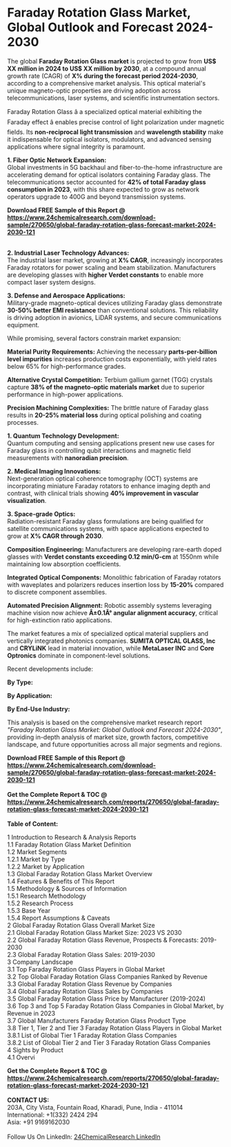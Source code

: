 <h1>Faraday Rotation Glass Market, Global Outlook and Forecast 2024-2030</h1><p>The global <strong>Faraday Rotation Glass market</strong> is projected to grow from <strong>US$ XX million in 2024 to US$ XX million by 2030</strong>, at a compound annual growth rate (CAGR) of <strong>X% during the forecast period 2024-2030</strong>, according to a comprehensive market analysis. This optical material's unique magneto-optic properties are driving adoption across telecommunications, laser systems, and scientific instrumentation sectors.</p><p>Faraday Rotation Glass â a specialized optical material exhibiting the Faraday effect â enables precise control of light polarization under magnetic fields. Its <strong>non-reciprocal light transmission</strong> and <strong>wavelength stability</strong> make it indispensable for optical isolators, modulators, and advanced sensing applications where signal integrity is paramount.</p><p><strong>1. Fiber Optic Network Expansion:</strong><br>
Global investments in 5G backhaul and fiber-to-the-home infrastructure are accelerating demand for optical isolators containing Faraday glass. The telecommunications sector accounted for <strong>42% of total Faraday glass consumption in 2023</strong>, with this share expected to grow as network operators upgrade to 400G and beyond transmission systems.</p><div><b>Download FREE Sample of this Report @ 
            <a href="https://www.24chemicalresearch.com/download-sample/270650/global-faraday-rotation-glass-forecast-market-2024-2030-121">
            https://www.24chemicalresearch.com/download-sample/270650/global-faraday-rotation-glass-forecast-market-2024-2030-121</a></b></div><br><p><strong>2. Industrial Laser Technology Advances:</strong><br>
The industrial laser market, growing at <strong>X% CAGR</strong>, increasingly incorporates Faraday rotators for power scaling and beam stabilization. Manufacturers are developing glasses with <strong>higher Verdet constants</strong> to enable more compact laser system designs.</p><p><strong>3. Defense and Aerospace Applications:</strong><br>
Military-grade magneto-optical devices utilizing Faraday glass demonstrate <strong>30-50% better EMI resistance</strong> than conventional solutions. This reliability is driving adoption in avionics, LiDAR systems, and secure communications equipment.</p><p>While promising, several factors constrain market expansion:</p><p><strong>Material Purity Requirements:</strong> Achieving the necessary <strong>parts-per-billion level impurities</strong> increases production costs exponentially, with yield rates below 65% for high-performance grades.</p><p><strong>Alternative Crystal Competition:</strong> Terbium gallium garnet (TGG) crystals capture <strong>38% of the magneto-optic materials market</strong> due to superior performance in high-power applications.</p><p><strong>Precision Machining Complexities:</strong> The brittle nature of Faraday glass results in <strong>20-25% material loss</strong> during optical polishing and coating processes.</p><p><strong>1. Quantum Technology Development:</strong><br>
Quantum computing and sensing applications present new use cases for Faraday glass in controlling qubit interactions and magnetic field measurements with <strong>nanoradian precision</strong>.</p><p><strong>2. Medical Imaging Innovations:</strong><br>
Next-generation optical coherence tomography (OCT) systems are incorporating miniature Faraday rotators to enhance imaging depth and contrast, with clinical trials showing <strong>40% improvement in vascular visualization</strong>.</p><p><strong>3. Space-grade Optics:</strong><br>
Radiation-resistant Faraday glass formulations are being qualified for satellite communications systems, with space applications expected to grow at <strong>X% CAGR through 2030</strong>.</p><p><strong>Composition Engineering:</strong> Manufacturers are developing rare-earth doped glasses with <strong>Verdet constants exceeding 0.12 min/G-cm</strong> at 1550nm while maintaining low absorption coefficients.</p><p><strong>Integrated Optical Components:</strong> Monolithic fabrication of Faraday rotators with waveplates and polarizers reduces insertion loss by <strong>15-20%</strong> compared to discrete component assemblies.</p><p><strong>Automated Precision Alignment:</strong> Robotic assembly systems leveraging machine vision now achieve <strong>Â±0.1Â° angular alignment accuracy</strong>, critical for high-extinction ratio applications.</p><p>The market features a mix of specialized optical material suppliers and vertically integrated photonics companies. <strong>SUMITA OPTICAL GLASS, Inc</strong> and <strong>CRYLiNK</strong> lead in material innovation, while <strong>MetaLaser INC</strong> and <strong>Core Optronics</strong> dominate in component-level solutions.</p><p>Recent developments include:</p><p><strong>By Type:</strong></p><p><strong>By Application:</strong></p><p><strong>By End-Use Industry:</strong></p><p>This analysis is based on the comprehensive market research report <em>"Faraday Rotation Glass Market: Global Outlook and Forecast 2024-2030"</em>, providing in-depth analysis of market size, growth factors, competitive landscape, and future opportunities across all major segments and regions.</p><div><b>Download FREE Sample of this Report @ 
            <a href="https://www.24chemicalresearch.com/download-sample/270650/global-faraday-rotation-glass-forecast-market-2024-2030-121">
            https://www.24chemicalresearch.com/download-sample/270650/global-faraday-rotation-glass-forecast-market-2024-2030-121</a></b></div><br><div><b>Get the Complete Report & TOC @ 
            <a href="https://www.24chemicalresearch.com/reports/270650/global-faraday-rotation-glass-forecast-market-2024-2030-121">
            https://www.24chemicalresearch.com/reports/270650/global-faraday-rotation-glass-forecast-market-2024-2030-121</a></b></div><br>
            <b>Table of Content:</b><p>1 Introduction to Research & Analysis Reports<br />
    1.1 Faraday Rotation Glass Market Definition<br />
    1.2 Market Segments<br />
        1.2.1 Market by Type<br />
        1.2.2 Market by Application<br />
    1.3 Global Faraday Rotation Glass Market Overview<br />
    1.4 Features & Benefits of This Report<br />
    1.5 Methodology & Sources of Information<br />
        1.5.1 Research Methodology<br />
        1.5.2 Research Process<br />
        1.5.3 Base Year<br />
        1.5.4 Report Assumptions & Caveats<br />
2 Global Faraday Rotation Glass Overall Market Size<br />
    2.1 Global Faraday Rotation Glass Market Size: 2023 VS 2030<br />
    2.2 Global Faraday Rotation Glass Revenue, Prospects & Forecasts: 2019-2030<br />
    2.3 Global Faraday Rotation Glass Sales: 2019-2030<br />
3 Company Landscape<br />
    3.1 Top Faraday Rotation Glass Players in Global Market<br />
    3.2 Top Global Faraday Rotation Glass Companies Ranked by Revenue<br />
    3.3 Global Faraday Rotation Glass Revenue by Companies<br />
    3.4 Global Faraday Rotation Glass Sales by Companies<br />
    3.5 Global Faraday Rotation Glass Price by Manufacturer (2019-2024)<br />
    3.6 Top 3 and Top 5 Faraday Rotation Glass Companies in Global Market, by Revenue in 2023<br />
    3.7 Global Manufacturers Faraday Rotation Glass Product Type<br />
    3.8 Tier 1, Tier 2 and Tier 3 Faraday Rotation Glass Players in Global Market<br />
        3.8.1 List of Global Tier 1 Faraday Rotation Glass Companies<br />
        3.8.2 List of Global Tier 2 and Tier 3 Faraday Rotation Glass Companies<br />
4 Sights by Product<br />
    4.1 Overvi</p><div><b>Get the Complete Report & TOC @ 
            <a href="https://www.24chemicalresearch.com/reports/270650/global-faraday-rotation-glass-forecast-market-2024-2030-121">
            https://www.24chemicalresearch.com/reports/270650/global-faraday-rotation-glass-forecast-market-2024-2030-121</a></b></div><br><b>CONTACT US:</b><br>
            203A, City Vista, Fountain Road, Kharadi, Pune, India - 411014<br>
            International: +1(332) 2424 294<br>
            Asia: +91 9169162030 <br><br>
            Follow Us On LinkedIn: <a href="https://www.linkedin.com/company/24chemicalresearch/">24ChemicalResearch LinkedIn</a>